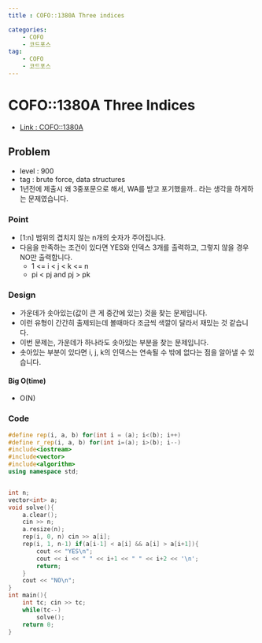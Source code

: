 ```yaml
---
title : COFO::1380A Three indices

categories:
    - COFO
    - 코드포스
tag:
    - COFO
    - 코드포스
---
```

# COFO::1380A Three Indices
- [Link : COFO::1380A](https://codeforces.com/problemset/problem/1380/A)

## Problem 

- level : 900
- tag : brute force, data structures
- 1년전에 제출시 왜 3중포문으로 해서, WA를 받고 포기했을까.. 라는 생각을 하게하는 문제였습니다.

### Point
- [1:n] 범위의 겹치지 않는 n개의 숫자가 주어집니다.
- 다음을 만족하는 조건이 있다면 YES와 인덱스 3개를 출력하고, 그렇지 않을 경우 NO만 출력합니다.
  - 1 <= i < j < k <= n
  - pi < pj and pj > pk

### Design
- 가운데가 솟아있는(값이 큰 게 중간에 있는) 것을 찾는 문제입니다.
- 이런 유형이 간간히 출제되는데 볼때마다 조금씩 색깔이 달라서 재밌는 것 같습니다.
- 이번 문제는, 가운데가 하나라도 솟아있는 부분을 찾는 문제입니다.
- 솟아있는 부분이 있다면 i, j, k의 인덱스는 연속될 수 밖에 없다는 점을 알아낼 수 있습니다.

#### Big O(time)
- O(N)

### Code

```cpp
#define rep(i, a, b) for(int i = (a); i<(b); i++)
#define r_rep(i, a, b) for(int i=(a); i>(b); i--)
#include<iostream>
#include<vector>
#include<algorithm>
using namespace std;


int n;
vector<int> a;
void solve(){
    a.clear();
    cin >> n;
    a.resize(n);
    rep(i, 0, n) cin >> a[i];
    rep(i, 1, n-1) if(a[i-1] < a[i] && a[i] > a[i+1]){
        cout << "YES\n";
        cout << i << " " << i+1 << " " << i+2 << '\n';
        return;
    }
    cout << "NO\n";
}
int main(){
    int tc; cin >> tc;
    while(tc--)
        solve();
    return 0;
}
```
